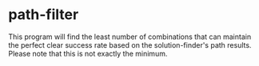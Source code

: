 # path-filter

This program will find the least number of combinations that can maintain the perfect clear success rate based on the solution-finder's path results.
Please note that this is not exactly the minimum.

